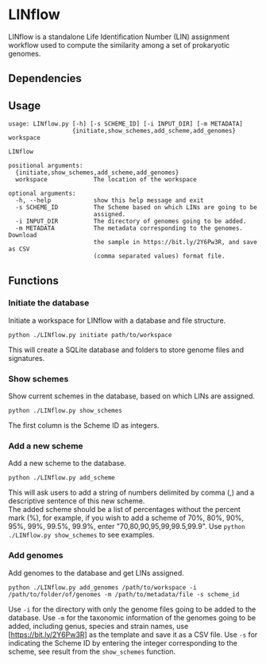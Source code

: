 # LINflow
LINflow is a standalone Life Identification Number (LIN) assignment workflow used to compute the similarity among a set of prokaryotic genomes.

## Dependencies

## Usage
```
usage: LINflow.py [-h] [-s SCHEME_ID] [-i INPUT_DIR] [-m METADATA]
                  {initiate,show_schemes,add_scheme,add_genomes} workspace

LINflow

positional arguments:
  {initiate,show_schemes,add_scheme,add_genomes}
  workspace             The location of the workspace

optional arguments:
  -h, --help            show this help message and exit
  -s SCHEME_ID          The Scheme based on which LINs are going to be
                        assigned.
  -i INPUT_DIR          The directory of genomes going to be added.
  -m METADATA           The metadata corresponding to the genomes. Download
                        the sample in https://bit.ly/2Y6Pw3R, and save as CSV
                        (comma separated values) format file.

```
## Functions
### Initiate the database
Initiate a workspace for LINflow with a database and file structure.  
```shell
python ./LINflow.py initiate path/to/workspace
```  
This will create a SQLite database and folders to store genome files and signatures.  

### Show schemes
Show current schemes in the database, based on which LINs are assigned.
```
python ./LINflow.py show_schemes
```
The first column is the Scheme ID as integers.

### Add a new scheme
Add a new scheme to the database.
```
python ./LINflow.py add_scheme
```
This will ask users to add a string of numbers delimited by comma (,) and a descriptive sentence of this new scheme.  
The added scheme should be a list of percentages without the percent mark (%), for example, if you wish to add a scheme 
of 70%, 80%, 90%, 95%, 99%, 99.5%, 99.9%, enter "70,80,90,95,99,99.5,99.9". Use `python ./LINflow.py show_schemes` to 
see examples.  

### Add genomes
Add genomes to the database and get LINs assigned.
```
python ./LINflow.py add_genomes /path/to/workspace -i /path/to/folder/of/genomes -m /path/to/metadata/file -s scheme_id
```
Use `-i` for the directory with only the genome files going to be added to the database.  Use `-m` for the taxonomic 
information of the genomes going to be added, including genus, species and strain names, use [https://bit.ly/2Y6Pw3R] 
as the template and save it as a CSV file. Use `-s` for indicating the Scheme ID by entering the integer corresponding 
to the scheme, see result from the `show_schemes` function.
